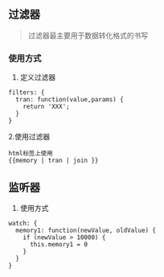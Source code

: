 ## 过滤器
> 过滤器最主要用于数据转化格式的书写

### 使用方式  

1. 定义过滤器
~~~
filters: {
  tran: function(value,params) {
    return 'XXX';
  }
}
~~~

2.使用过滤器
~~~
html标签上使用
{{memory | tran | join }}
~~~

## 监听器

1. 使用方式  
~~~
watch: {
  memory1: function(newValue, oldValue) {
    if (newValue > 10000) {
      this.memory1 = 0
    }
  }
}
~~~
